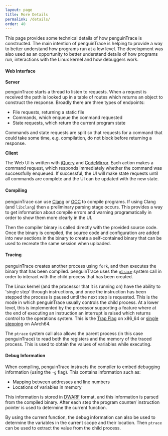 ```yaml
---
layout: page
title: More Details
permalink: /details/
order: 40
---
```


This page provides some technical details of how penguinTrace is constructed.
The main intention of penguinTrace is helping to provide a way to better
understand how programs run at a low level. The development was also used as
an opportunity to better understand details of how programs run, interactions
with the Linux kernel and how debuggers work.

#### Web Interface

**Server**

penguinTrace starts a thread to listen to requests. When a request is received
the path is looked up in a table of routes which returns an object to construct
the response. Broadly there are three types of endpoints:

- File requests, returning a static file
- Commands, which enqueue the command requested
- State requests, which return the current program state

Commands and state requests are split so that requests for a command that could
take some time, e.g. compilation, do not block before returning a response.

**Client**

The Web UI is written with [jQuery][jquery] and [CodeMirror][codemirror]. Each
action makes a command request, which responds immediately whether the command
was successfully enqueued. If successful, the UI will make state requests until
all commands are complete and the UI can be updated with the new state.

#### Compiling

penguinTrace can use [Clang][clang] or [GCC][gcc] to compile programs. If using
Clang (and `libclang`) then a preliminary parsing stage occurs. This provides a
way to get information about compile errors and warning programatically in
order to show them more clearly in the UI.

Then the compiler binary is called directly with the provided source code. Once
the binary is compiled, the source code and configuration are added into new
sections in the binary to create a self-contained binary that can be used to
recreate the same session when uploaded.

#### Tracing

penguinTrace creates another process using `fork`, and then executes the binary
that has been compiled. penguinTrace uses the [`ptrace`][ptrace] system call in
order to interact with the child process that has been created.

The Linux kernel (and the processor that it is running on) have the ability to
'single step' through instructions, and once the instruction has been stepped
the process is paused until the next step is requested. This is the mode in
which penguinTrace usually controls the child process. At a lower level, this
is implemented by the processor supporting a feature where at the end of
executing an instruction an interrupt is raised which returns control to the
operations system. This is the [Trap Flag][trapflag] on x86_64 or
[single stepping][singlestep] on AArch64.

The `ptrace` system call also allows the parent process (in this case
penguinTrace) to read both the registers and the memory of the traced process.
This is used to obtain the values of variables while executing.

#### Debug Information

When compiling, penguinTrace instructs the compiler to embed debugging
information (using the `-g` flag). This contains information such as:

- Mapping between addresses and line numbers
- Locations of variables in memory

This information is stored in [DWARF][dwarf] format, and this information is
parsed from the compiled binary. After each step the program counter/
instruction pointer is used to determine the current function.

By using the current function, the debug information can also be used to
determine the variables in the current scope and their location. Then `ptrace`
can be used to extract the value from the child process.

[jquery]: https://jquery.com/
[codemirror]: https://codemirror.net/
[gcc]: https://www.gnu.org/software/gcc/
[clang]: https://clang.llvm.org/
[ptrace]: https://en.wikipedia.org/wiki/Ptrace
[dwarf]: http://dwarfstd.org/
[trapflag]: https://en.wikibooks.org/wiki/X86_Assembly/X86_Architecture#EFLAGS_Register
[singlestep]: http://infocenter.arm.com/help/topic/com.arm.doc.den0024a/ch18s01s01.html
